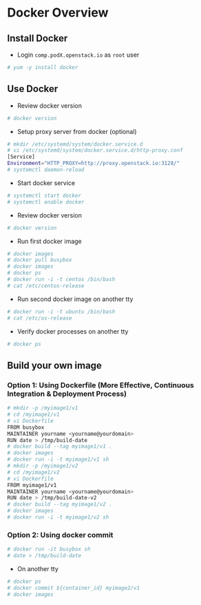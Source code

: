 # Docker Overview
## Install Docker
* Login `comp.podX.openstack.io` as `root` user
```bash
# yum -y install docker
```

## Use Docker
* Review docker version
```bash
# docker version
```
* Setup proxy server from docker (optional)
```bash
# mkdir /etc/systemd/system/docker.service.d
# vi /etc/systemd/system/docker.service.d/http-proxy.conf
[Service]
Environment="HTTP_PROXY=http://proxy.openstack.io:3128/"
# systemctl daemon-reload
```
* Start docker service
```bash
# systemctl start docker
# systemctl enable docker
```
* Review docker version
```bash
# docker version
```
* Run first docker image
```bash
# docker images
# docker pull busybox
# docker images
# docker ps
# docker run -i -t centos /bin/bash
# cat /etc/centos-release
```
* Run second docker image on another tty
```bash
# docker run -i -t ubuntu /bin/bash
# cat /etc/os-release
```
* Verify docker processes on another tty
```bash
# docker ps
```

## Build your own image
### Option 1: Using Dockerfile (More Effective, Continuous Integration & Deployment Process)
```bash
# mkdir -p /myimage1/v1
# cd /myimage1/v1
# vi Dockerfile
FROM busybox
MAINTAINER yourname <yourname@yourdomain>
RUN date > /tmp/build-date
# docker build --tag myimage1/v1 .
# docker images
# docker run -i -t myimage1/v1 sh
# mkdir -p /myimage1/v2
# cd /myimage1/v2
# vi Dockerfile
FROM myimage1/v1
MAINTAINER yourname <yourname@yourdomain>
RUN date > /tmp/build-date-v2
# docker build --tag myimage1/v2 .
# docker images
# docker run -i -t myimage1/v2 sh
```
### Option 2: Using docker commit
```bash
# docker run -it busybox sh
# date > /tmp/build-date
```
* On another tty
```bash
# docker ps
# docker commit ${container_id} myimage2/v1
# docker images
```
